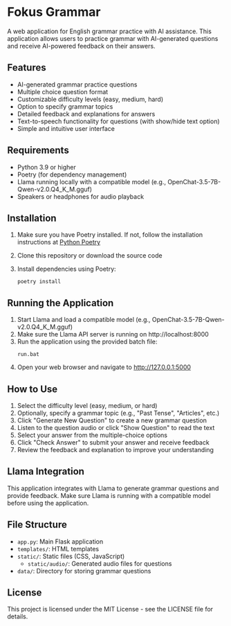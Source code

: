 # Fokus Grammar

A web application for English grammar practice with AI assistance. This application allows users to practice grammar with AI-generated questions and receive AI-powered feedback on their answers.

## Features

- AI-generated grammar practice questions
- Multiple choice question format
- Customizable difficulty levels (easy, medium, hard)
- Option to specify grammar topics
- Detailed feedback and explanations for answers
- Text-to-speech functionality for questions (with show/hide text option)
- Simple and intuitive user interface

## Requirements

- Python 3.9 or higher
- Poetry (for dependency management)
- Llama running locally with a compatible model (e.g., OpenChat-3.5-7B-Qwen-v2.0.Q4_K_M.gguf)
- Speakers or headphones for audio playback

## Installation

1. Make sure you have Poetry installed. If not, follow the installation instructions at [Python Poetry](https://python-poetry.org/docs/#installation)

2. Clone this repository or download the source code

3. Install dependencies using Poetry:
   ```
   poetry install
   ```

## Running the Application

1. Start Llama and load a compatible model (e.g., OpenChat-3.5-7B-Qwen-v2.0.Q4_K_M.gguf)
2. Make sure the Llama API server is running on http://localhost:8000
3. Run the application using the provided batch file:
   ```
   run.bat
   ```
4. Open your web browser and navigate to http://127.0.0.1:5000

## How to Use

1. Select the difficulty level (easy, medium, or hard)
2. Optionally, specify a grammar topic (e.g., "Past Tense", "Articles", etc.)
3. Click "Generate New Question" to create a new grammar question
4. Listen to the question audio or click "Show Question" to read the text
5. Select your answer from the multiple-choice options
6. Click "Check Answer" to submit your answer and receive feedback
7. Review the feedback and explanation to improve your understanding

## Llama Integration

This application integrates with Llama to generate grammar questions and provide feedback. Make sure Llama is running with a compatible model before using the application.

## File Structure

- `app.py`: Main Flask application
- `templates/`: HTML templates
- `static/`: Static files (CSS, JavaScript)
  - `static/audio/`: Generated audio files for questions
- `data/`: Directory for storing grammar questions

## License

This project is licensed under the MIT License - see the LICENSE file for details.

